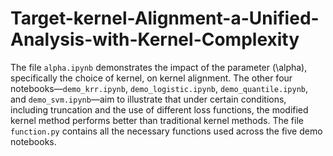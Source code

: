 # Target-kernel-Alignment-a-Unified-Analysis-with-Kernel-Complexity


The file `alpha.ipynb` demonstrates the impact of the parameter \(\alpha\), specifically the choice of kernel, 
on kernel alignment. The other four notebooks—`demo_krr.ipynb`, `demo_logistic.ipynb`, `demo_quantile.ipynb`, 
and `demo_svm.ipynb`—aim to illustrate that under certain conditions, including truncation and the use of 
different loss functions, the modified kernel method performs better than traditional kernel methods. 
The file `function.py` contains all the necessary functions used across the five demo notebooks.